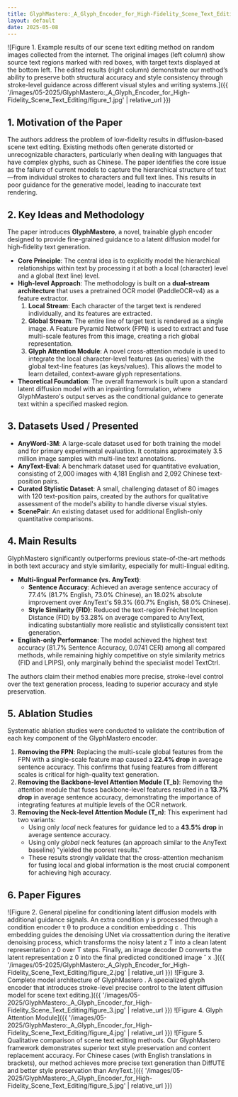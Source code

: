 ```yaml
---
title: GlyphMastero:_A_Glyph_Encoder_for_High-Fidelity_Scene_Text_Editing
layout: default
date: 2025-05-08
---
```

![Figure 1. Example results of our scene text editing method on random images collected from the internet. The original images (left column) show source text regions marked with red boxes, with target texts displayed at the bottom left. The edited results (right column) demonstrate our method’s ability to preserve both structural accuracy and style consistency through stroke-level guidance across different visual styles and writing systems.]({{ '/images/05-2025/GlyphMastero:_A_Glyph_Encoder_for_High-Fidelity_Scene_Text_Editing/figure_1.jpg' | relative_url }})
## 1. Motivation of the Paper
The authors address the problem of low-fidelity results in diffusion-based scene text editing. Existing methods often generate distorted or unrecognizable characters, particularly when dealing with languages that have complex glyphs, such as Chinese. The paper identifies the core issue as the failure of current models to capture the hierarchical structure of text—from individual strokes to characters and full text lines. This results in poor guidance for the generative model, leading to inaccurate text rendering.

## 2. Key Ideas and Methodology
The paper introduces **GlyphMastero**, a novel, trainable glyph encoder designed to provide fine-grained guidance to a latent diffusion model for high-fidelity text generation.

-   **Core Principle**: The central idea is to explicitly model the hierarchical relationships within text by processing it at both a local (character) level and a global (text line) level.
-   **High-level Approach**: The methodology is built on a **dual-stream architecture** that uses a pretrained OCR model (PaddleOCR-v4) as a feature extractor.
    1.  **Local Stream**: Each character of the target text is rendered individually, and its features are extracted.
    2.  **Global Stream**: The entire line of target text is rendered as a single image. A Feature Pyramid Network (FPN) is used to extract and fuse multi-scale features from this image, creating a rich global representation.
    3.  **Glyph Attention Module**: A novel cross-attention module is used to integrate the local character-level features (as queries) with the global text-line features (as keys/values). This allows the model to learn detailed, context-aware glyph representations.
-   **Theoretical Foundation**: The overall framework is built upon a standard latent diffusion model with an inpainting formulation, where GlyphMastero's output serves as the conditional guidance to generate text within a specified masked region.

## 3. Datasets Used / Presented
-   **AnyWord-3M**: A large-scale dataset used for both training the model and for primary experimental evaluation. It contains approximately 3.5 million image samples with multi-line text annotations.
-   **AnyText-Eval**: A benchmark dataset used for quantitative evaluation, consisting of 2,000 images with 4,181 English and 2,092 Chinese text-position pairs.
-   **Curated Stylistic Dataset**: A small, challenging dataset of 80 images with 120 text-position pairs, created by the authors for qualitative assessment of the model's ability to handle diverse visual styles.
-   **ScenePair**: An existing dataset used for additional English-only quantitative comparisons.

## 4. Main Results
GlyphMastero significantly outperforms previous state-of-the-art methods in both text accuracy and style similarity, especially for multi-lingual editing.

-   **Multi-lingual Performance (vs. AnyText)**:
    -   **Sentence Accuracy**: Achieved an average sentence accuracy of 77.4% (81.7% English, 73.0% Chinese), an 18.02% absolute improvement over AnyText's 59.3% (60.7% English, 58.0% Chinese).
    -   **Style Similarity (FID)**: Reduced the text-region Fréchet Inception Distance (FID) by 53.28% on average compared to AnyText, indicating substantially more realistic and stylistically consistent text generation.
-   **English-only Performance**: The model achieved the highest text accuracy (81.7% Sentence Accuracy, 0.0741 CER) among all compared methods, while remaining highly competitive on style similarity metrics (FID and LPIPS), only marginally behind the specialist model TextCtrl.

The authors claim their method enables more precise, stroke-level control over the text generation process, leading to superior accuracy and style preservation.

## 5. Ablation Studies
Systematic ablation studies were conducted to validate the contribution of each key component of the GlyphMastero encoder.

1.  **Removing the FPN**: Replacing the multi-scale global features from the FPN with a single-scale feature map caused a **22.4% drop** in average sentence accuracy. This confirms that fusing features from different scales is critical for high-quality text generation.
2.  **Removing the Backbone-level Attention Module (T_b)**: Removing the attention module that fuses backbone-level features resulted in a **13.7% drop** in average sentence accuracy, demonstrating the importance of integrating features at multiple levels of the OCR network.
3.  **Removing the Neck-level Attention Module (T_n)**: This experiment had two variants:
    -   Using only *local* neck features for guidance led to a **43.5% drop** in average sentence accuracy.
    -   Using only *global* neck features (an approach similar to the AnyText baseline) "yielded the poorest results."
    -   These results strongly validate that the cross-attention mechanism for fusing local and global information is the most crucial component for achieving high accuracy.

## 6. Paper Figures
![Figure 2. General pipeline for conditioning latent diffusion models with additional guidance signals. An extra condition y is processed through a condition encoder τ θ to produce a condition embedding c . This embedding guides the denoising UNet via crossattention during the iterative denoising process, which transforms the noisy latent z T into a clean latent representation z 0 over T steps. Finally, an image decoder D converts the latent representation z 0 into the final predicted conditioned image ˆ x .]({{ '/images/05-2025/GlyphMastero:_A_Glyph_Encoder_for_High-Fidelity_Scene_Text_Editing/figure_2.jpg' | relative_url }})
![Figure 3. Complete model architecture of GlyphMastero . A specialized glyph encoder that introduces stroke-level precise control to the latent diffusion model for scene text editing.]({{ '/images/05-2025/GlyphMastero:_A_Glyph_Encoder_for_High-Fidelity_Scene_Text_Editing/figure_3.jpg' | relative_url }})
![Figure 4. Glyph Attention Module]({{ '/images/05-2025/GlyphMastero:_A_Glyph_Encoder_for_High-Fidelity_Scene_Text_Editing/figure_4.jpg' | relative_url }})
![Figure 5. Qualitative comparison of scene text editing methods. Our GlyphMastero framework demonstrates superior text style preservation and content replacement accuracy. For Chinese cases (with English translations in brackets), our method achieves more precise text generation than DiffUTE and better style preservation than AnyText.]({{ '/images/05-2025/GlyphMastero:_A_Glyph_Encoder_for_High-Fidelity_Scene_Text_Editing/figure_5.jpg' | relative_url }})
